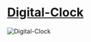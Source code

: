 # [Digital-Clock](https://magicickey.github.io/Digital-Clock/)
  
![Digital-Clock](https://user-images.githubusercontent.com/53931942/123280100-1c960780-d526-11eb-86a3-acc052ee39f9.jpg)

